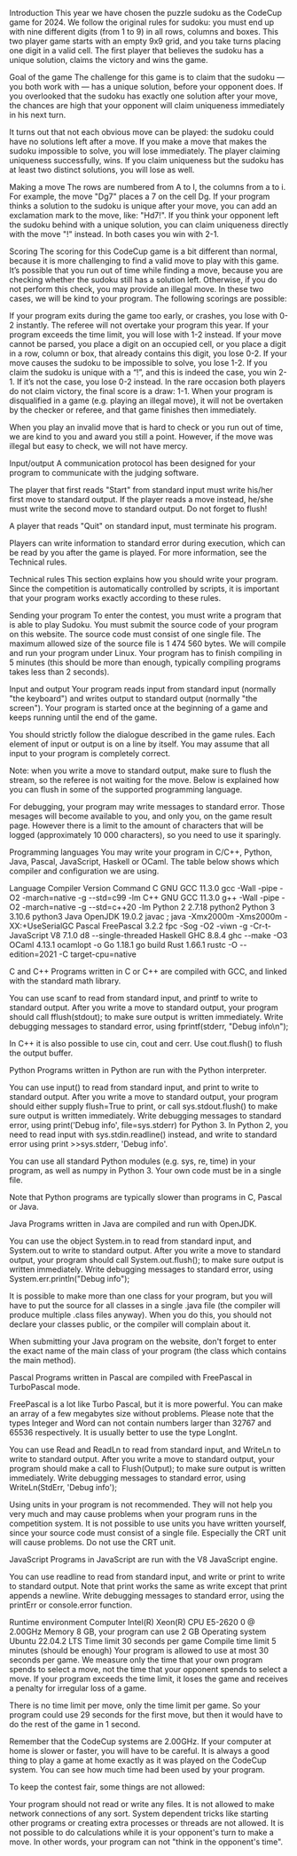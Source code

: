 Introduction
This year we have chosen the puzzle sudoku as the CodeCup game for 2024. We follow the original rules for sudoku: you must end up with nine different digits (from 1 to 9) in all rows, columns and boxes. This two player game starts with an empty 9x9 grid, and you take turns placing one digit in a valid cell. The first player that believes the sudoku has a unique solution, claims the victory and wins the game.

Goal of the game
The challenge for this game is to claim that the sudoku — you both work with — has a unique solution, before your opponent does. If you overlooked that the sudoku has exactly one solution after your move, the chances are high that your opponent will claim uniqueness immediately in his next turn.

It turns out that not each obvious move can be played: the sudoku could have no solutions left after a move. If you make a move that makes the sudoku impossible to solve, you will lose immediately. The player claiming uniqueness successfully, wins. If you claim uniqueness but the sudoku has at least two distinct solutions, you will lose as well.

Making a move
The rows are numbered from A to I, the columns from a to i. For example, the move "Dg7" places a 7 on the cell Dg. If your program thinks a solution to the sudoku is unique after your move, you can add an exclamation mark to the move, like: "Hd7!". If you think your opponent left the sudoku behind with a unique solution, you can claim uniqueness directly with the move "!" instead. In both cases you win with 2-1.

Scoring
The scoring for this CodeCup game is a bit different than normal, because it is more challenging to find a valid move to play with this game. It’s possible that you run out of time while finding a move, because you are checking whether the sudoku still has a solution left. Otherwise, if you do not perform this check, you may provide an illegal move. In these two cases, we will be kind to your program. The following scorings are possible:

If your program exits during the game too early, or crashes, you lose with 0-2 instantly. The referee will not overtake your program this year.
If your program exceeds the time limit, you will lose with 1-2 instead.
If your move cannot be parsed, you place a digit on an occupied cell, or you place a digit in a row, column or box, that already contains this digit, you lose 0-2.
If your move causes the sudoku to be impossible to solve, you lose 1-2.
If you claim the sudoku is unique with a “!”, and this is indeed the case, you win 2-1. If it’s not the case, you lose 0-2 instead.
In the rare occasion both players do not claim victory, the final score is a draw: 1-1.
When your program is disqualified in a game (e.g. playing an illegal move), it will not be overtaken by the checker or referee, and that game finishes then immediately.

When you play an invalid move that is hard to check or you run out of time, we are kind to you and award you still a point. However, if the move was illegal but easy to check, we will not have mercy.

Input/output
A communication protocol has been designed for your program to communicate with the judging software.

The player that first reads "Start" from standard input must write his/her first move to standard output. If the player reads a move instead, he/she must write the second move to standard output. Do not forget to flush!

A player that reads "Quit" on standard input, must terminate his program.

Players can write information to standard error during execution, which can be read by you after the game is played. For more information, see the Technical rules.

	
Technical rules
This section explains how you should write your program. Since the competition is automatically controlled by scripts, it is important that your program works exactly according to these rules.

Sending your program
To enter the contest, you must write a program that is able to play Sudoku. You must submit the source code of your program on this website. The source code must consist of one single file. The maximum allowed size of the source file is 1 474 560 bytes. We will compile and run your program under Linux. Your program has to finish compiling in 5 minutes (this should be more than enough, typically compiling programs takes less than 2 seconds).

Input and output
Your program reads input from standard input (normally "the keyboard") and writes output to standard output (normally "the screen"). Your program is started once at the beginning of a game and keeps running until the end of the game.

You should strictly follow the dialogue described in the game rules. Each element of input or output is on a line by itself. You may assume that all input to your program is completely correct.

Note: when you write a move to standard output, make sure to flush the stream, so the referee is not waiting for the move. Below is explained how you can flush in some of the supported programming language.

For debugging, your program may write messages to standard error. Those mesages will become available to you, and only you, on the game result page. However there is a limit to the amount of characters that will be logged (approximately 10 000 characters), so you need to use it sparingly.

Programming languages
You may write your program in C/C++, Python, Java, Pascal, JavaScript, Haskell or OCaml. The table below shows which compiler and configuration we are using.

Language	Compiler	Version	Command
C	GNU GCC	11.3.0	gcc -Wall -pipe -O2 -march=native -g --std=c99 -lm
C++	GNU GCC	11.3.0	g++ -Wall -pipe -O2 -march=native -g --std=c++20 -lm
Python 2	 	2.7.18	python2
Python 3	 	3.10.6	python3
Java	OpenJDK	19.0.2	javac ; java -Xmx2000m -Xms2000m -XX:+UseSerialGC
Pascal	FreePascal	3.2.2	fpc -Sog -O2 -viwn -g -Cr-t-
JavaScript	V8	7.1.0	d8 --single-threaded
Haskell	GHC	8.8.4	ghc --make -O3
OCaml	 	4.13.1	ocamlopt -o
Go	 	1.18.1	go build
Rust	 	1.66.1	rustc -O --edition=2021 -C target-cpu=native
 

C and C++
Programs written in C or C++ are compiled with GCC, and linked with the standard math library.

You can use scanf to read from standard input, and printf to write to standard output. After you write a move to standard output, your program should call fflush(stdout); to make sure output is written immediately. Write debugging messages to standard error, using fprintf(stderr, "Debug info\n");

In C++ it is also possible to use cin, cout and cerr. Use cout.flush() to flush the output buffer.

Python
Programs written in Python are run with the Python interpreter.

You can use input() to read from standard input, and print to write to standard output. After you write a move to standard output, your program should either supply flush=True to print, or call sys.stdout.flush() to make sure output is written immediately. Write debugging messages to standard error, using print('Debug info', file=sys.stderr) for Python 3. In Python 2, you need to read input with sys.stdin.readline() instead, and write to standard error using print >>sys.stderr, 'Debug info'.

You can use all standard Python modules (e.g. sys, re, time) in your program, as well as numpy in Python 3. Your own code must be in a single file.

Note that Python programs are typically slower than programs in C, Pascal or Java.

Java
Programs written in Java are compiled and run with OpenJDK.

You can use the object System.in to read from standard input, and System.out to write to standard output. After you write a move to standard output, your program should call System.out.flush(); to make sure output is written immediately. Write debugging messages to standard error, using System.err.println("Debug info");

It is possible to make more than one class for your program, but you will have to put the source for all classes in a single .java file (the compiler will produce multiple .class files anyway). When you do this, you should not declare your classes public, or the compiler will complain about it.

When submitting your Java program on the website, don't forget to enter the exact name of the main class of your program (the class which contains the main method).

Pascal
Programs written in Pascal are compiled with FreePascal in TurboPascal mode.

FreePascal is a lot like Turbo Pascal, but it is more powerful. You can make an array of a few megabytes size without problems. Please note that the types Integer and Word can not contain numbers larger than 32767 and 65536 respectively. It is usually better to use the type LongInt.

You can use Read and ReadLn to read from standard input, and WriteLn to write to standard output. After you write a move to standard output, your program should make a call to Flush(Output); to make sure output is written immediately. Write debugging messages to standard error, using WriteLn(StdErr, 'Debug info');

Using units in your program is not recommended. They will not help you very much and may cause problems when your program runs in the competition system. It is not possible to use units you have written yourself, since your source code must consist of a single file. Especially the CRT unit will cause problems. Do not use the CRT unit.

JavaScript
Programs in JavaScript are run with the V8 JavaScript engine.

You can use readline to read from standard input, and write or print to write to standard output. Note that print works the same as write except that print appends a newline. Write debugging messages to standard error, using the printErr or console.error function.

 

Runtime environment
Computer 	Intel(R) Xeon(R) CPU E5-2620 0 @ 2.00GHz
Memory 	8 GB, your program can use 2 GB
Operating system 	Ubuntu 22.04.2 LTS
Time limit 	30 seconds per game
Compile time limit 	5 minutes (should be enough)
Your program is allowed to use at most 30 seconds per game. We measure only the time that your own program spends to select a move, not the time that your opponent spends to select a move. If your program exceeds the time limit, it loses the game and receives a penalty for irregular loss of a game.

There is no time limit per move, only the time limit per game. So your program could use 29 seconds for the first move, but then it would have to do the rest of the game in 1 second.

Remember that the CodeCup systems are 2.00GHz. If your computer at home is slower or faster, you will have to be careful. It is always a good thing to play a game at home exactly as it was played on the CodeCup system. You can see how much time had been used by your program.

To keep the contest fair, some things are not allowed:

Your program should not read or write any files.
It is not allowed to make network connections of any sort.
System dependent tricks like starting other programs or creating extra processes or threads are not allowed.
It is not possible to do calculations while it is your opponent's turn to make a move. In other words, your program can not "think in the opponent's time".